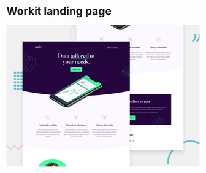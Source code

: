 # Workit landing page

![Design preview for the Workit landing page coding challenge](./preview.jpg)
